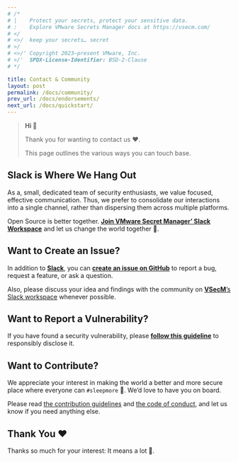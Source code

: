 ```yaml
---
# /*
# |    Protect your secrets, protect your sensitive data.
# :    Explore VMware Secrets Manager docs at https://vsecm.com/
# </
# <>/  keep your secrets… secret
# >/
# <>/' Copyright 2023–present VMware, Inc.
# >/'  SPDX-License-Identifier: BSD-2-Clause
# */

title: Contact & Community
layout: post
permalink: /docs/community/
prev_url: /docs/endorsements/
next_url: /docs/quickstart/
---
```


> **Hi 👋**
>
> Thank you for wanting to contact us ❤️.
> 
> This page outlines the various ways you can touch base.  

## Slack is Where We Hang Out

As a, small, dedicated team of security enthusiasts, we value focused, effective 
communication. Thus, we prefer to consolidate our interactions into a single 
channel, rather than dispersing them across multiple platforms.

Open Source is better together. [**Join VMware Secret Manager’ Slack Workspace**][slack]
and let us change the world together 🤘.

## Want to Create an Issue?

In addition to [**Slack**][slack], you can [**create an issue on GitHub**][ticket] 
to report a bug, request a feature, or ask a question.

Also, please discuss your idea and findings with the community on
[**VSecM**’s Slack workspace][slack] whenever possible.

## Want to Report a Vulnerability?

If you have found a security vulnerability, please [**follow this guideline**][vuln]
to responsibly disclose it.

[ticket]: https://github.com/vmware-tanzu/secrets-manager/issues/new "Create a new issue"

[vuln]: https://github.com/vmware-tanzu/secrets-manager/blob/main/SECURITY.md
[code-of-conduct]: https://github.com/vmware-tanzu/secrets-manager/blob/main/CODE_OF_CONDUCT.md

## Want to Contribute?

We appreciate your interest in making the world a better and more secure place
where everyone can `#sleepmore` 🤗. We’d love to have you on board.

Please read [the contribution guidelines][contributing] and
[the code of conduct][code-of-conduct], and let us know if you need anything
else.

[contributing]: https://github.com/vmware-tanzu/secrets-manager/blob/main/CONTRIBUTING.md
[code-of-conduct]: https://github.com/vmware-tanzu/secrets-manager/blob/main/CODE_OF_CONDUCT.md

## Thank You  ❤️

Thanks so much for your interest: It means a lot 🙏.

[ticket]: https://github.com/vmware-tanzu/secrets-manager/issues/new/choose
[slack]: https://join.slack.com/t/a-101-103-105-s/shared_invite/zt-1zrr2yepf-2P3EJhfoGNn05l5_4jvYSA "Join VSecM Slack"